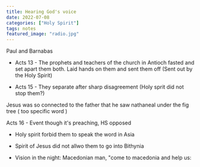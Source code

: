 ```yaml
---
title: Hearing God's voice
date: 2022-07-08
categories: ["Holy Spirit"]
tags: notes
featured_image: "radio.jpg"
---
```


Paul and Barnabas

- Acts 13 - The prophets and teachers of the church in Antioch fasted and set apart them both. Laid hands on them and sent them off (Sent out by the Holy Spirit)

- Acts 15 - They separate after sharp disagreement (Holy sprit did not stop them?)

Jesus was so connected to the father that he saw nathaneal under the fig tree ( too specific word )

Acts 16 - Event though it's preaching, HS opposed

- Holy spirit forbid them to speak the word in Asia

- Spirit of Jesus did not allwo them to go into Bithynia

- Vision in the night: Macedonian man, "come to macedonia and help us:
